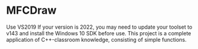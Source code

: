 # MFCDraw
Use VS2019
If your version is 2022, you may need to update your toolset to v143 and install the Windows 10 SDK before use.
This project is a complete application of C++-classroom knowledge, consisting of simple functions.
